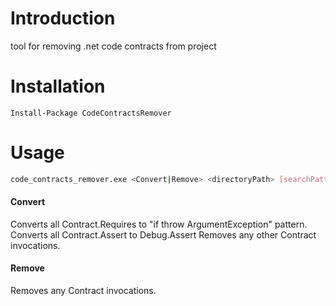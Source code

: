 Introduction
============
tool for removing .net code contracts from project

Installation
============
```
Install-Package CodeContractsRemover
```

Usage
============
```bash
code_contracts_remover.exe <Convert|Remove> <directoryPath> [searchPattern=*.cs] [encoding=utf-8]
```

#### Convert
Converts all Contract.Requires to "if throw ArgumentException" pattern.
Converts all Contract.Assert to Debug.Assert
Removes any other Contract invocations.

#### Remove
Removes any Contract invocations.